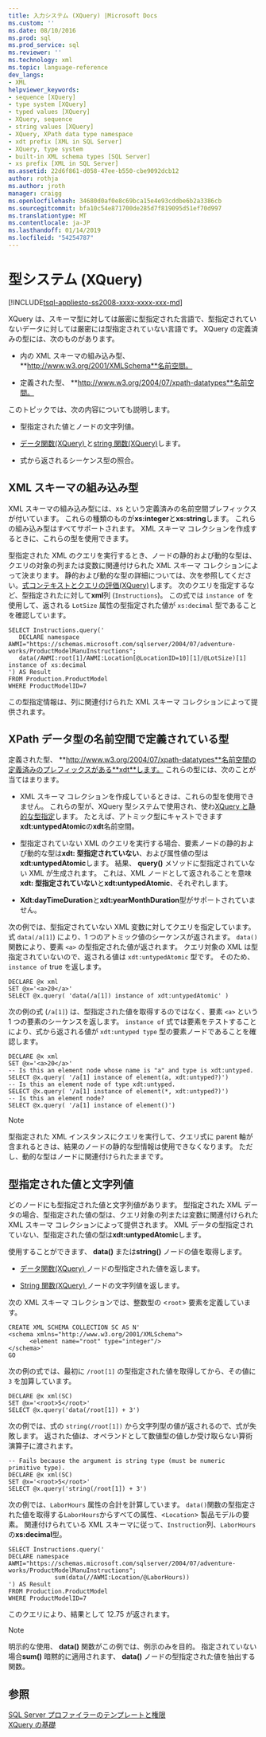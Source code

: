 ```yaml
---
title: 入力システム (XQuery) |Microsoft Docs
ms.custom: ''
ms.date: 08/10/2016
ms.prod: sql
ms.prod_service: sql
ms.reviewer: ''
ms.technology: xml
ms.topic: language-reference
dev_langs:
- XML
helpviewer_keywords:
- sequence [XQuery]
- type system [XQuery]
- typed values [XQuery]
- XQuery, sequence
- string values [XQuery]
- XQuery, XPath data type namespace
- xdt prefix [XML in SQL Server]
- XQuery, type system
- built-in XML schema types [SQL Server]
- xs prefix [XML in SQL Server]
ms.assetid: 22d6f861-d058-47ee-b550-cbe9092dcb12
author: rothja
ms.author: jroth
manager: craigg
ms.openlocfilehash: 34680d0af0e8c69bca15e4e93cddbe6b2a3386cb
ms.sourcegitcommit: bfa10c54e871700de285d7f819095d51ef70d997
ms.translationtype: MT
ms.contentlocale: ja-JP
ms.lasthandoff: 01/14/2019
ms.locfileid: "54254787"
---
```

# <a name="type-system-xquery"></a>型システム (XQuery)
[!INCLUDE[tsql-appliesto-ss2008-xxxx-xxxx-xxx-md](../includes/tsql-appliesto-ss2008-xxxx-xxxx-xxx-md.md)]

  XQuery は、スキーマ型に対しては厳密に型指定された言語で、型指定されていないデータに対しては厳密には型指定されていない言語です。 XQuery の定義済みの型には、次のものがあります。  
  
-   内の XML スキーマの組み込み型、 **http://www.w3.org/2001/XMLSchema**名前空間。  
  
-   定義された型、 **http://www.w3.org/2004/07/xpath-datatypes**名前空間。  
  
 このトピックでは、次の内容についても説明します。  
  
-   型指定された値とノードの文字列値。  
  
-   [データ関数&#40;XQuery&#41; ](../xquery/data-accessor-functions-data-xquery.md)と[string 関数&#40;XQuery&#41;](../xquery/data-accessor-functions-string-xquery.md)します。  
  
-   式から返されるシーケンス型の照合。  
  
## <a name="built-in-types-of-xml-schema"></a>XML スキーマの組み込み型  
 XML スキーマの組み込み型には、xs という定義済みの名前空間プレフィックスが付いています。 これらの種類のものが**xs:integer**と**xs:string**します。 これらの組み込み型はすべてサポートされます。 XML スキーマ コレクションを作成するときに、これらの型を使用できます。  
  
 型指定された XML のクエリを実行するとき、ノードの静的および動的な型は、クエリの対象の列または変数に関連付けられた XML スキーマ コレクションによって決まります。 静的および動的な型の詳細については、次を参照してください。[式コンテキストとクエリの評価&#40;XQuery&#41;](../xquery/expression-context-and-query-evaluation-xquery.md)します。 次のクエリを指定するなど、型指定されたに対して**xml**列 (`Instructions`)。 この式では `instance of` を使用して、返される `LotSize` 属性の型指定された値が `xs:decimal` 型であることを確認しています。  
  
```  
SELECT Instructions.query('  
   DECLARE namespace AWMI="https://schemas.microsoft.com/sqlserver/2004/07/adventure-works/ProductModelManuInstructions";  
   data(/AWMI:root[1]/AWMI:Location[@LocationID=10][1]/@LotSize)[1] instance of xs:decimal  
') AS Result  
FROM Production.ProductModel  
WHERE ProductModelID=7  
```  
  
 この型指定情報は、列に関連付けられた XML スキーマ コレクションによって提供されます。  
  
## <a name="types-defined-in-xpath-data-types-namespace"></a>XPath データ型の名前空間で定義されている型  
 定義された型、 **http://www.w3.org/2004/07/xpath-datatypes**名前空間の定義済みのプレフィックスがある**xdt**します。 これらの型には、次のことが当てはまります。  
  
-   XML スキーマ コレクションを作成しているときは、これらの型を使用できません。 これらの型が、XQuery 型システムで使用され、使わ[XQuery と静的な型指定](../xquery/xquery-and-static-typing.md)します。 たとえば、アトミック型にキャストできます**xdt:untypedAtomic**の**xdt**名前空間。  
  
-   型指定されていない XML のクエリを実行する場合、要素ノードの静的および動的な型は**xdt: 型指定されていない**、および属性値の型は**xdt:untypedAtomic**します。 結果、 **query()** メソッドに型指定されていない XML が生成されます。 これは、XML ノードとして返されることを意味**xdt: 型指定されていない**と**xdt:untypedAtomic**、それぞれします。  
  
-   **Xdt:dayTimeDuration**と**xdt:yearMonthDuration**型がサポートされていません。  
  
 次の例では、型指定されていない XML 変数に対してクエリを指定しています。 式 `data(/a[1]`) により、1 つのアトミック値のシーケンスが返されます。 `data()` 関数により、要素 `<a>` の型指定された値が返されます。 クエリ対象の XML は型指定されていないので、返される値は `xdt:untypedAtomic` 型です。 そのため、 `instance of` true を返します。  
  
```  
DECLARE @x xml  
SET @x='<a>20</a>'  
SELECT @x.query( 'data(/a[1]) instance of xdt:untypedAtomic' )  
```  
  
 次の例の式 (`/a[1]`) は、型指定された値を取得するのではなく、要素 `<a>` という 1 つの要素のシーケンスを返します。 `instance of` 式では要素をテストすることにより、式から返される値が `xdt:untyped type` 型の要素ノードであることを確認します。  
  
```  
DECLARE @x xml  
SET @x='<a>20</a>'  
-- Is this an element node whose name is "a" and type is xdt:untyped.  
SELECT @x.query( '/a[1] instance of element(a, xdt:untyped?)')  
-- Is this an element node of type xdt:untyped.  
SELECT @x.query( '/a[1] instance of element(*, xdt:untyped?)')  
-- Is this an element node?  
SELECT @x.query( '/a[1] instance of element()')  
```  
  
> [!NOTE]  
>  型指定された XML インスタンスにクエリを実行して、クエリ式に parent 軸が含まれるときは、結果のノードの静的な型情報は使用できなくなります。 ただし、動的な型はノードに関連付けられたままです。  
  
## <a name="typed-value-vs-string-value"></a>型指定された値と文字列値  
 どのノードにも型指定された値と文字列値があります。 型指定された XML データの場合、型指定された値の型は、クエリ対象の列または変数に関連付けられた XML スキーマ コレクションによって提供されます。 XML データの型指定されていない、型指定された値の型は**xdt:untypedAtomic**します。  
  
 使用することができます、 **data()** または**string()** ノードの値を取得します。  
  
-   [データ関数&#40;XQuery&#41; ](../xquery/data-accessor-functions-data-xquery.md)ノードの型指定された値を返します。  
  
-   [String 関数&#40;XQuery&#41; ](../xquery/data-accessor-functions-string-xquery.md)ノードの文字列値を返します。  
  
 次の XML スキーマ コレクションでは、整数型の <`root`> 要素を定義しています。  
  
```  
CREATE XML SCHEMA COLLECTION SC AS N'  
<schema xmlns="http://www.w3.org/2001/XMLSchema">  
      <element name="root" type="integer"/>  
</schema>'  
GO  
```  
  
 次の例の式では、最初に `/root[1]` の型指定された値を取得してから、その値に `3` を加算しています。  
  
```  
DECLARE @x xml(SC)  
SET @x='<root>5</root>'  
SELECT @x.query('data(/root[1]) + 3')  
```  
  
 次の例では、式の `string(/root[1])` から文字列型の値が返されるので、式が失敗します。 返された値は、オペランドとして数値型の値しか受け取らない算術演算子に渡されます。  
  
```  
-- Fails because the argument is string type (must be numeric primitive type).  
DECLARE @x xml(SC)  
SET @x='<root>5</root>'  
SELECT @x.query('string(/root[1]) + 3')  
```  
  
 次の例では、`LaborHours` 属性の合計を計算しています。 `data()`関数の型指定された値を取得する`LaborHours`からすべての属性、<`Location`> 製品モデルの要素。 関連付けられている XML スキーマに従って、`Instruction`列、`LaborHours`の**xs:decimal**型。  
  
```  
SELECT Instructions.query('   
DECLARE namespace AWMI="https://schemas.microsoft.com/sqlserver/2004/07/adventure-works/ProductModelManuInstructions";   
             sum(data(//AWMI:Location/@LaborHours))   
') AS Result   
FROM Production.ProductModel   
WHERE ProductModelID=7  
```  
  
 このクエリにより、結果として 12.75 が返されます。  
  
> [!NOTE]  
>  明示的な使用、 **data()** 関数がこの例では、例示のみを目的。 指定されていない場合**sum()** 暗黙的に適用されます、 **data()** ノードの型指定された値を抽出する関数。  
  
## <a name="see-also"></a>参照  
 [SQL Server プロファイラーのテンプレートと権限](../tools/sql-server-profiler/sql-server-profiler-templates-and-permissions.md)   
 [XQuery の基礎](../xquery/xquery-basics.md)  
  
  
